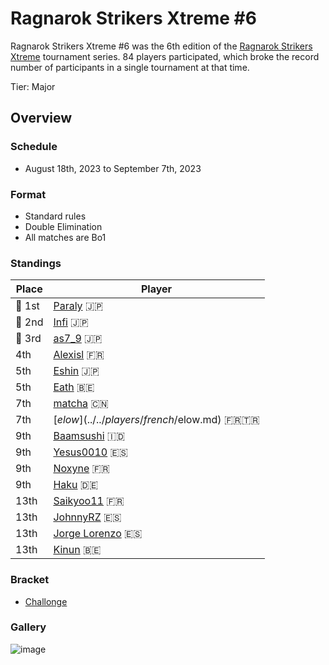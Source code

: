 # Ragnarok Strikers Xtreme #6

Ragnarok Strikers Xtreme #6 was the 6th edition of the [Ragnarok Strikers Xtreme](ragnaxmain.md) tournament series.
84 players participated, which broke the record number of participants in a single tournament at that time.

Tier: Major

## Overview

### Schedule
- August 18th, 2023 to September 7th, 2023

### Format
- Standard rules
- Double Elimination
- All matches are Bo1

### Standings

|Place|Player|
|-|-|
|:1st_place_medal: 1st|[Paraly](../../players/japanese/paraly.md) :jp:|
|:2nd_place_medal: 2nd|[Infi](../../players/japanese/infi.md) :jp:|
|:3rd_place_medal: 3rd|[as7_9](../../players/japanese/as7_9.md) :jp:|
|4th|[Alexisl](../../players/french/alexisl.md) :fr:|
|5th|[Eshin](../../players/japanese/eshin.md) :jp:|
|5th|[Eath](../../players/belgian/eath.md) :belgium:|
|7th|[matcha](../../players/chinese/matcha.md) :cn:|
|7th|[$elow](../../players/french/$elow.md) :fr::tr:|
|9th|[Baamsushi](../../players/indonesian/baamsushi.md) :indonesia:|
|9th|[Yesus0010](../../players/spanish/yesus.md) :es:|
|9th|[Noxyne](../../players/french/noxyne.md) :fr:|
|9th|[Haku](../../players/german/haku.md) :de:|
|13th|[Saikyoo11](../../players/french/saikyoo11.md) :fr:|
|13th|[JohnnyRZ](../../players/spanish/johnny.md) :es:|
|13th|[Jorge Lorenzo](../../players/spanish/jorge.md) :es:|
|13th|[Kinun](../../players/belgian/kinun.md) :belgium:|

### Bracket
- [Challonge](https://challonge.com/8fy7h14h)

### Gallery

![image](https://github.com/inabikarilibrary/inalib/assets/110833255/e5bd2b20-5593-4573-a63d-486033954f48)

